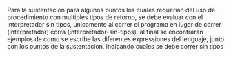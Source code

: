 Para la sustentacion para algunos puntos los cuales requerian del uso de procedimiento con multiples tipos de retorno, se debe evaluar con el interpretador sin tipos, unicamente al correr el programa en lugar de correr (interpretador) corra
(interpretador-sin-tipos). al final se encontraran ejemplos de como se escribe las diferentes expressiones del lenguaje, junto con los puntos de la sustentacion, indicando cuales se debe correr sin tipos
